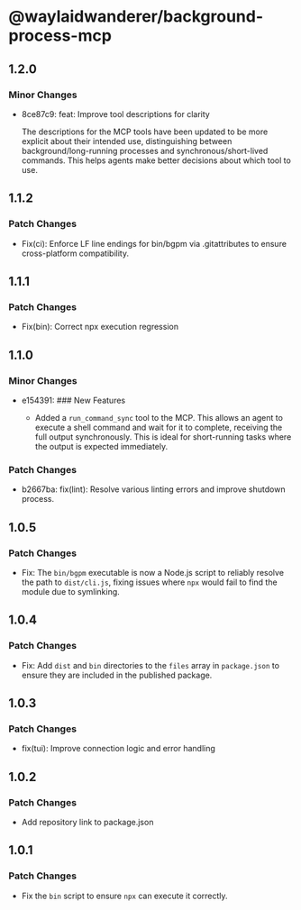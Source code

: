 # @waylaidwanderer/background-process-mcp

## 1.2.0

### Minor Changes

- 8ce87c9: feat: Improve tool descriptions for clarity

  The descriptions for the MCP tools have been updated to be more explicit about their intended use, distinguishing between background/long-running processes and synchronous/short-lived commands. This helps agents make better decisions about which tool to use.

## 1.1.2

### Patch Changes

- Fix(ci): Enforce LF line endings for bin/bgpm via .gitattributes to ensure cross-platform compatibility.

## 1.1.1

### Patch Changes

- Fix(bin): Correct npx execution regression

## 1.1.0

### Minor Changes

- e154391: ### New Features

  - Added a `run_command_sync` tool to the MCP. This allows an agent to execute a shell command and wait for it to complete, receiving the full output synchronously. This is ideal for short-running tasks where the output is expected immediately.

### Patch Changes

- b2667ba: fix(lint): Resolve various linting errors and improve shutdown process.

## 1.0.5

### Patch Changes

- Fix: The `bin/bgpm` executable is now a Node.js script to reliably resolve the path to `dist/cli.js`, fixing issues where `npx` would fail to find the module due to symlinking.

## 1.0.4

### Patch Changes

- Fix: Add `dist` and `bin` directories to the `files` array in `package.json` to ensure they are included in the published package.

## 1.0.3

### Patch Changes

- fix(tui): Improve connection logic and error handling

## 1.0.2

### Patch Changes

- Add repository link to package.json

## 1.0.1

### Patch Changes

- Fix the `bin` script to ensure `npx` can execute it correctly.
